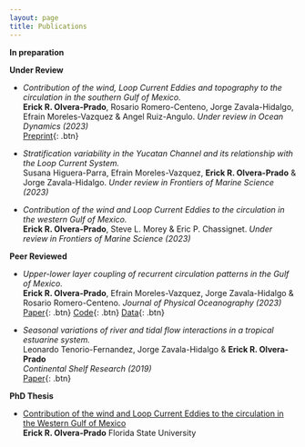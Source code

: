 ```yaml
---
layout: page
title: Publications
---
```


**In preparation**
  
**Under Review**

- *Contribution of the wind, Loop Current Eddies and topography to the circulation in the southern Gulf of Mexico.*  
  **Erick R. Olvera-Prado**, Rosario Romero-Centeno, Jorge Zavala-Hidalgo, Efrain Moreles-Vazquez & Angel Ruiz-Angulo.
  *Under review in Ocean Dynamics (2023)*  
   [Preprint](https://www.authorea.com/users/555486/articles/613100-contribution-of-the-wind-and-loop-current-eddies-to-the-circulation-in-the-southern-gulf-of-mexico){: .btn}
  
- *Stratification variability in the Yucatan Channel and its relationship with the Loop Current System.*  
  Susana Higuera-Parra, Efrain Moreles-Vazquez, **Erick R. Olvera-Prado** & Jorge Zavala-Hidalgo.
  *Under review in Frontiers of Marine Science (2023)*
  
- *Contribution of the wind and Loop Current Eddies to the circulation in the western Gulf of Mexico.*  
  **Erick R. Olvera-Prado**, Steve L. Morey &  Eric P. Chassignet.
   *Under review in Frontiers of Marine Science (2023)*

**Peer Reviewed**

- *Upper-lower layer coupling of recurrent circulation patterns in the Gulf of Mexico.*  
  **Erick R. Olvera-Prado**, Efrain Moreles-Vazquez, Jorge Zavala-Hidalgo & Rosario Romero-Centeno.
  *Journal of Physical Oceanography (2023)*  
  [Paper](https://journals.ametsoc.org/view/journals/phoc/aop/JPO-D-21-0281.1/JPO-D-21-0281.1.xml){: .btn}
  [Code](https://github.com/erickolvera/Olvera_et_al_21){: .btn}
  [Data](https://zenodo.org/record/5605092#.YdXd-9tMF8s){: .btn}
  
- *Seasonal variations of river and tidal flow interactions in a tropical estuarine system.*  
  Leonardo Tenorio-Fernandez, Jorge Zavala-Hidalgo & **Erick R. Olvera-Prado**   
  *Continental Shelf Research (2019)*  
  [Paper](https://www.sciencedirect.com/science/article/abs/pii/S0278434319303486?via%3Dihub){: .btn}
 
**PhD Thesis**
- [Contribution of the wind and Loop Current Eddies to the circulation in the Western Gulf of Mexico](https://erickolvera.github.io/static/files/Erick_Olvera_Dissertation.pdf)  
**Erick R. Olvera-Prado**
  Florida State University 
  

